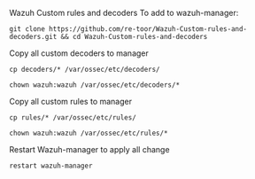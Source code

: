 Wazuh Custom rules and decoders
To add to wazuh-manager:
``` 
git clone https://github.com/re-toor/Wazuh-Custom-rules-and-decoders.git && cd Wazuh-Custom-rules-and-decoders
```
Copy all custom decoders to manager
```
cp decoders/* /var/ossec/etc/decoders/
```
```
chown wazuh:wazuh /var/ossec/etc/decoders/*
```
Copy all custom rules to manager
```
cp rules/* /var/ossec/etc/rules/
```
```
chown wazuh:wazuh /var/ossec/etc/rules/*
```
Restart Wazuh-manager to apply all change
```
restart wazuh-manager
```
